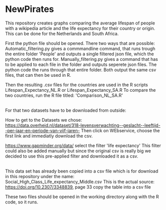 # NewPirates
This repository creates graphs comparing the average lifespan of people with a wikipedia article and the life expectancy for their country or origin. This can be done for the Netherlands and South Africa.

First the python file should be opened. There two ways that are possible: 
Automatic_filtering.py gives a commmandline command, that runs trough the entire folder 'People' and outputs a single filtered json file, which the python code then runs for.
Manually_filtering.py gives a command that has to be applied to each file in the folder and outputs seperete json files. The python code the  runs through that entire folder.
Both output the same csv files, that can then be used in R.

Then the resulting .csv files for the countries are used in the R scripts Lifespan_Expectancy_NL.R or Lifespan_Expectancy_SA.R 
To compare the two countries, run the R file titled: 'Comparison_NL_SA.R'

\
For that two datasets have to be downloaded from outside:

How to get to the Datasets we chose:\
https://data.overheid.nl/dataset/318-levensverwachting--geslacht--leeftijd--per-jaar-en-periode-van-vijf-jaren-
Then click on WEbservice, choose the first link and immediatly download the csv.

https://www.gapminder.org/data/
select the filter 'life expectancy'
This filter could also be added manually but since the original csv is really big we decided to use this pre-applied filter and downloaded it as a csv.

\
This data set has already been copied into a csv file which is for download in this repository under the name:
Social_High_Class_Life_expectancy_Middle.csv
This is the actual source:
https://doi.org/10.2307/3348839, page 33
copy the table into a csv file

These two files should be opened in the working directory along with the R code, so it runs. 
